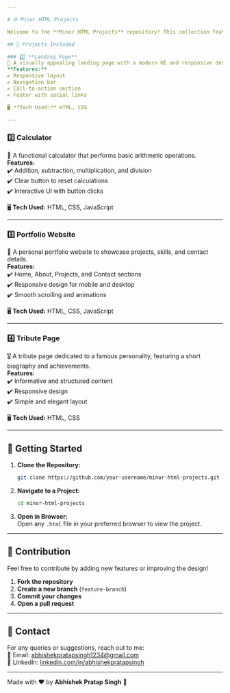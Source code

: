 ```yaml
---

# 🌐 Minor HTML Projects  

Welcome to the **Minor HTML Projects** repository! This collection features beginner-friendly web development projects built using **HTML, CSS, and JavaScript**. These projects serve as excellent practice for front-end development concepts.  

## 📌 Projects Included  

### 1️⃣ **Landing Page**  
📄 A visually appealing landing page with a modern UI and responsive design.  
**Features:**  
✔️ Responsive layout  
✔️ Navigation bar  
✔️ Call-to-action section  
✔️ Footer with social links  

🖥️ **Tech Used:** HTML, CSS  

---
```


### 2️⃣ **Calculator**  
🧮 A functional calculator that performs basic arithmetic operations.  
**Features:**  
✔️ Addition, subtraction, multiplication, and division  
✔️ Clear button to reset calculations  
✔️ Interactive UI with button clicks  

🖥️ **Tech Used:** HTML, CSS, JavaScript  

---

### 3️⃣ **Portfolio Website**  
💼 A personal portfolio website to showcase projects, skills, and contact details.  
**Features:**  
✔️ Home, About, Projects, and Contact sections  
✔️ Responsive design for mobile and desktop  
✔️ Smooth scrolling and animations  

🖥️ **Tech Used:** HTML, CSS, JavaScript  

---

### 4️⃣ **Tribute Page**  
🎖️ A tribute page dedicated to a famous personality, featuring a short biography and achievements.  
**Features:**  
✔️ Informative and structured content  
✔️ Responsive design  
✔️ Simple and elegant layout  

🖥️ **Tech Used:** HTML, CSS  

---

## 🚀 Getting Started  

1. **Clone the Repository:**  
   ```sh
   git clone https://github.com/your-username/minor-html-projects.git
   ```
2. **Navigate to a Project:**  
   ```sh
   cd minor-html-projects
   ```
3. **Open in Browser:**  
   Open any `.html` file in your preferred browser to view the project.  

---

## 🤝 Contribution  

Feel free to contribute by adding new features or improving the design!  

1. **Fork the repository**  
2. **Create a new branch** (`feature-branch`)  
3. **Commit your changes**  
4. **Open a pull request**  

---

## 📩 Contact  

For any queries or suggestions, reach out to me:  
📧 Email: [abhishekpratapsingh1234@gmail.com](mailto:abhishekpratapsingh1234@gmail.com)  
🔗 LinkedIn: [linkedin.com/in/abhishekpratapsingh](https://www.linkedin.com/in/abhishek-pratap-singh-88523a207/)  

---

Made with ❤️ by **Abhishek Pratap Singh** 🚀  
